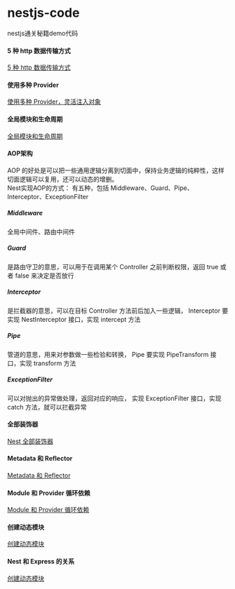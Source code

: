 # nestjs-code
nestjs通关秘籍demo代码

#### 5 种 http 数据传输方式
[5 种 http 数据传输方式](https://github.com/zengkaiz/nestjs-code/tree/main/five-transmission-method)  
#### 使用多种 Provider
[使用多种 Provider，灵活注入对象](https://github.com/zengkaiz/nestjs-code/tree/main/five-transmission-method)  
#### 全局模块和生命周期
[全局模块和生命周期](https://github.com/zengkaiz/nestjs-code/tree/main/global-and-lifecycle-v2)  
#### AOP架构
AOP 的好处是可以把一些通用逻辑分离到切面中，保持业务逻辑的纯粹性，这样切面逻辑可以复用，还可以动态的增删。  
Nest实现AOP的方式： 有五种，包括 Middleware、Guard、Pipe、Interceptor、ExceptionFilter  
##### Middleware
全局中间件、路由中间件  
##### Guard
是路由守卫的意思，可以用于在调用某个 Controller 之前判断权限，返回 true 或者 false 来决定是否放行  
##### Interceptor
是拦截器的意思，可以在目标 Controller 方法前后加入一些逻辑， Interceptor 要实现 NestInterceptor 接口，实现 intercept 方法  
##### Pipe
管道的意思，用来对参数做一些检验和转换， Pipe 要实现 PipeTransform 接口，实现 transform 方法  
##### ExceptionFilter
可以对抛出的异常做处理，返回对应的响应， 实现 ExceptionFilter 接口，实现 catch 方法，就可以拦截异常  
#### 全部装饰器
[Nest 全部装饰器](https://github.com/zengkaiz/nestjs-code/tree/main/all-decorator)  
#### Metadata 和 Reflector
[Metadata 和 Reflector](https://github.com/zengkaiz/nestjs-code/tree/main/argument-host)  
#### Module 和 Provider 循环依赖
[Module 和 Provider 循环依赖](https://github.com/zengkaiz/nestjs-code/tree/main/circular-dependency)  
#### 创建动态模块
[创建动态模块](https://github.com/zengkaiz/nestjs-code/tree/main/dynamic-module)  
#### Nest 和 Express 的关系
[创建动态模块](https://github.com/zengkaiz/nestjs-code/tree/main/dynamic-module)  